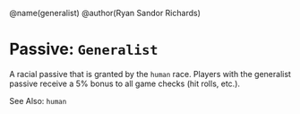 @name(generalist)
@author(Ryan Sandor Richards)

# Passive: `Generalist`
A racial passive that is granted by the `human` race. Players with the
generalist passive receive a 5% bonus to all game checks (hit rolls, etc.).

See Also: `human`
